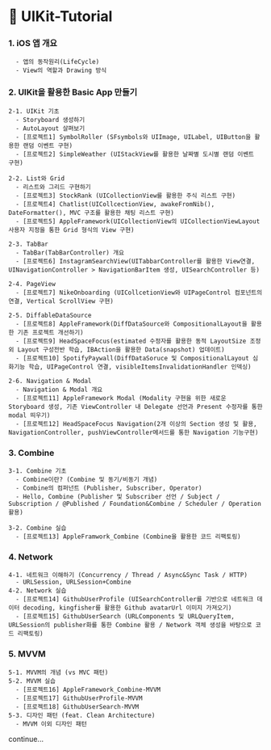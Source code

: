 # 🔵 UIKit-Tutorial

### 1. iOS 앱 개요
      - 앱의 동작원리(LifeCycle)
      - View의 역할과 Drawing 방식


###  2. UIKit을 활용한 Basic App 만들기
    2-1. UIKit 기초
      - Storyboard 생성하기
      - AutoLayout 살펴보기
      - [프로젝트1] SymbolRoller (SFsymbols와 UIImage, UILabel, UIButton을 활용한 랜덤 이벤트 구현)
      - [프로젝트2] SimpleWeather (UIStackView를 활용한 날짜별 도시별 랜덤 이벤트 구현)
      
    2-2. List와 Grid
      - 리스트와 그리드 구현하기
      - [프로젝트3] StockRank (UICollectionView를 활용한 주식 리스트 구현)
      - [프로젝트4] Chatlist(UICollcectionView, awakeFromNib(), DateFormatter(), MVC 구조를 활용한 채팅 리스트 구현)
      - [프로젝트5] AppleFramework(UICollectionView의 UICollectionViewLayout 사용자 지정을 통한 Grid 형식의 View 구현)
      
    2-3. TabBar
      - TabBar(TabBarController) 개요
      - [프로젝트6] InstagramSearchView(UITabbarController를 활용한 View연결, UINavigationController > NavigationBarItem 생성, UISearchController 등)
          
    2-4. PageView
      - [프로젝트7] NikeOnboarding (UICollcetionView와 UIPageControl 컴포넌트의 연결, Vertical ScrollView 구현)
             
    2-5. DiffableDataSource
      - [프로젝트8] AppleFramework(DiffDataSource와 CompositionalLayout을 활용한 기존 프로젝트 개선하기)
      - [프로젝트9] HeadSpaceFocus(estimated 수정자를 활용한 동적 LayoutSize 조정 외 Layout 구성전반 학습, IBAction을 활용한 Data(snapshot) 업데이트)
      - [프로젝트10] SpotifyPaywall(DiffDataSoruce 및 CompositionalLayout 심화기능 학습, UIPageControl 연결, visibleItemsInvalidationHandler 인덱싱)
     
    2-6. Navigation & Modal
      - Navigation & Modal 개요
      - [프로젝트11] AppleFramework Modal (Modality 구현을 위한 새로운 Storyboard 생성, 기존 ViewController 내 Delegate 선언과 Present 수정자를 통한 modal 띄우기)
      - [프로젝트12] HeadSpaceFocus Navigation(2개 이상의 Section 생성 및 활용, NavigationController, pushViewController메서드를 통한 Navigation 기능구현)
      

###  3. Combine
    3-1. Combine 기초
      - Combine이란? (Combine 및 동기/비동기 개념)
      - Combine의 컴퍼넌트 (Publisher, Subscriber, Operator)
      - Hello, Combine (Publisher 및 Subscriber 선언 / Subject / Subscription / @Published / Foundation&Combine / Scheduler / Operation 활용)
      
    3-2. Combine 실습
      - [프로젝트13] AppleFramwork_Combine (Combine을 활용한 코드 리팩토링)
      
      
###  4. Network
    4-1. 네트워크 이해하기 (Concurrency / Thread / Async&Sync Task / HTTP)
      - URLSession, URLSession+Combine
    4-2. Network 실습
      - [프로젝트14] GithubUserProfile (UISearchController를 기반으로 네트워크 데이터 decoding, kingfisher를 활용한 Github avatarUrl 이미지 가져오기)
      - [프로젝트15] GithubUserSearch (URLComponents 및 URLQueryItem, URLSession의 publisher화를 통한 Combine 활용 / Network 객체 생성을 바탕으로 코드 리팩토링)
    
    
###  5. MVVM
    5-1. MVVM의 개념 (vs MVC 패턴)
    5-2. MVVM 실습
      - [프로젝트16] AppleFramework_Combine-MVVM
      - [프로젝트17] GithubUserProfile-MVVM
      - [프로젝트18] GithubUserSearch-MVVM
    5-3. 디자인 패턴 (feat. Clean Architecture)
      - MVVM 이외 디자인 패턴

continue...
